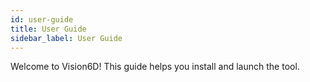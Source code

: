 ```yaml
---
id: user-guide
title: User Guide
sidebar_label: User Guide
---
```


Welcome to Vision6D! This guide helps you install and launch the tool.
